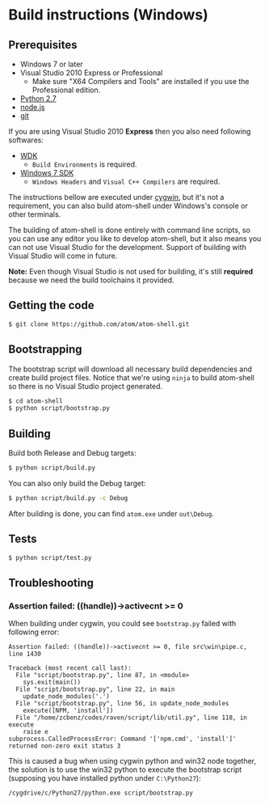 # Build instructions (Windows)

## Prerequisites

* Windows 7 or later
* Visual Studio 2010 Express or Professional
  * Make sure "X64 Compilers and Tools" are installed if you use the
    Professional edition.
* [Python 2.7](http://www.python.org/download/releases/2.7/)
* [node.js](http://nodejs.org/)
* [git](http://git-scm.com)

If you are using Visual Studio 2010 __Express__ then you also need following
softwares:

* [WDK](http://www.microsoft.com/en-us/download/details.aspx?id=11800)
  * `Build Environments` is required.
* [Windows 7 SDK](http://www.microsoft.com/en-us/download/details.aspx?id=8279)
  * `Windows Headers` and `Visual C++ Compilers` are required.

The instructions bellow are executed under [cygwin](http://www.cygwin.com),
but it's not a requirement, you can also build atom-shell under Windows's
console or other terminals.

The building of atom-shell is done entirely with command line scripts, so you
can use any editor you like to develop atom-shell, but it also means you can
not use Visual Studio for the development. Support of building with Visual
Studio will come in future.

**Note:** Even though Visual Studio is not used for building, it's still
**required** because we need the build toolchains it provided.

## Getting the code

```bash
$ git clone https://github.com/atom/atom-shell.git
```

## Bootstrapping

The bootstrap script will download all necessary build dependencies and create
build project files. Notice that we're using `ninja` to build atom-shell so
there is no Visual Studio project generated.

```bash
$ cd atom-shell
$ python script/bootstrap.py
```

## Building

Build both Release and Debug targets:

```bash
$ python script/build.py
```

You can also only build the Debug target:

```bash
$ python script/build.py -c Debug
```

After building is done, you can find `atom.exe` under `out\Debug`.

## Tests

```bash
$ python script/test.py
```

## Troubleshooting

### Assertion failed: ((handle))->activecnt >= 0

When building under cygwin, you could see `bootstrap.py` failed with following
error:

```
Assertion failed: ((handle))->activecnt >= 0, file src\win\pipe.c, line 1430

Traceback (most recent call last):
  File "script/bootstrap.py", line 87, in <module>
    sys.exit(main())
  File "script/bootstrap.py", line 22, in main
    update_node_modules('.')
  File "script/bootstrap.py", line 56, in update_node_modules
    execute([NPM, 'install'])
  File "/home/zcbenz/codes/raven/script/lib/util.py", line 118, in execute
    raise e
subprocess.CalledProcessError: Command '['npm.cmd', 'install']' returned non-zero exit status 3
```

This is caused a bug when using cygwin python and win32 node together, the
solution is to use the win32 python to execute the bootstrap script (supposing
you have installed python under `C:\Python27`):

```bash
/cygdrive/c/Python27/python.exe script/bootstrap.py
```
